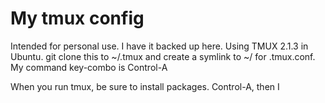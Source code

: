 # My tmux config

Intended for personal use. I have it backed up here. Using TMUX 2.1.3 in Ubuntu. 
git clone this to ~/.tmux and create a symlink to ~/ for .tmux.conf. My command key-combo is Control-A

When you run tmux, be sure to install packages. Control-A, then I
